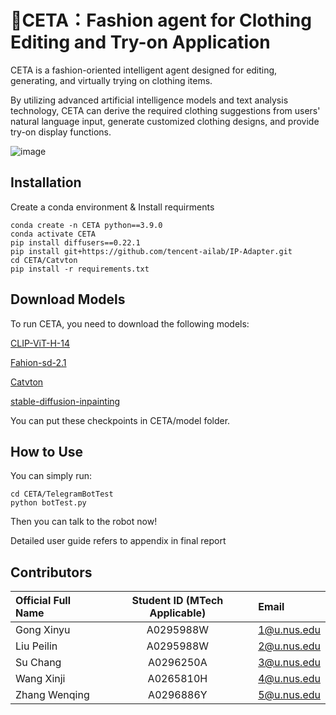 # 🤖CETA：Fashion agent for Clothing Editing and Try-on Application

CETA is a fashion-oriented intelligent agent designed for editing, generating, and virtually trying on clothing items.

By utilizing advanced artificial intelligence models and text analysis technology, CETA can derive the required clothing suggestions from users' natural language input, generate customized clothing designs, and provide try-on display functions.

![image](https://github.com/user-attachments/assets/89bedefa-deda-454c-a5e3-b53d1663fec5)


## Installation
Create a conda environment & Install requirments
```shell
conda create -n CETA python==3.9.0
conda activate CETA
pip install diffusers==0.22.1
pip install git+https://github.com/tencent-ailab/IP-Adapter.git
cd CETA/Catvton
pip install -r requirements.txt
```

## Download Models
To run CETA, you need to download the following models:

[CLIP-ViT-H-14](https://huggingface.co/laion/CLIP-ViT-H-14-laion2B-s32B-b79K)

[Fahion-sd-2.1](https://huggingface.co/Zhangwq76/fashion-adapter/tree/main/fashion-sd-2.1)

[Catvton](https://huggingface.co/zhengchong/CatVTON)

[stable-diffusion-inpainting](https://huggingface.co/booksforcharlie/stable-diffusion-inpainting)

You can put these checkpoints in CETA/model folder.

## How to Use
You can simply run:
```shell
cd CETA/TelegramBotTest
python botTest.py
```
Then you can talk to the robot now!

Detailed user guide refers to appendix in final report

## Contributors
| Official Full Name  | Student ID (MTech Applicable) | Email |
| :------------ |:---------------:| :-----|
| Gong Xinyu | A0295988W | 1@u.nus.edu |
| Liu Peilin | A0295988W | 2@u.nus.edu |
| Su Chang | A0296250A | 3@u.nus.edu |
| Wang Xinji | A0265810H | 4@u.nus.edu |
| Zhang Wenqing | A0296886Y | 5@u.nus.edu |

